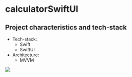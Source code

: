 # calculatorSwiftUI
<h2 align="left">Project characteristics and tech-stack</h2>

<ul>
  <li>Tech-stack:
    <ul>
      <li>Swift</li>
      <li>SwiftUI</li> 
    </ul>
  </li>
 <li>Architecture:
    <ul>
      <li>MVVM</li>
    </ul>
  </li>
</ul>
      
<img src="https://user-images.githubusercontent.com/80741988/159166950-f3f2a55d-964b-4448-9941-3a957f5f96bd.png" height="auto" width="auto">

